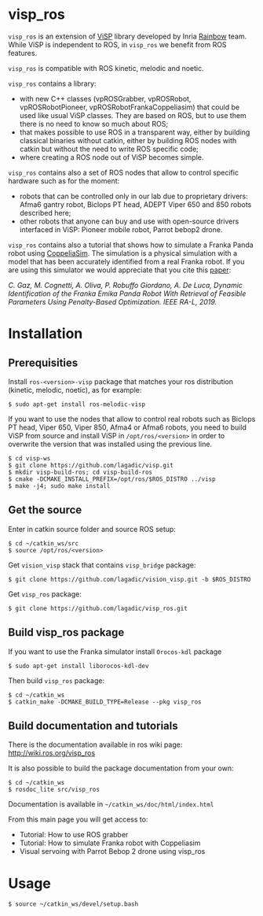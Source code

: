 visp_ros
========

`visp_ros` is an extension of [ViSP](https://visp.inria.fr/) library developed by Inria [Rainbow](https://team.inria.fr/rainbow/) team. While ViSP is independent to ROS, in `visp_ros` we benefit from ROS features.

`visp_ros` is compatible with ROS kinetic, melodic and noetic.

`visp_ros` contains a library:

- with new C++ classes (vpROSGrabber, vpROSRobot, vpROSRobotPioneer, vpROSRobotFrankaCoppeliasim) that could be used like usual ViSP classes. They are based on ROS, but to use them there is no need to know so much about ROS;
- that makes possible to use ROS in a transparent way, either by building classical binaries without catkin, either by building ROS nodes with catkin but without the need to write ROS specific code;
- where creating a ROS node out of ViSP becomes simple.

`visp_ros` contains also a set of ROS nodes that allow to control specific hardware such as for the moment:

- robots that can be controlled only in our lab due to proprietary drivers: Afma6 gantry robot, Biclops PT head, ADEPT Viper 650 and 850 robots described here;
- other robots that anyone can buy and use with open-source drivers interfaced in ViSP: Pioneer mobile robot, Parrot bebop2 drone.

`visp_ros` contains also a tutorial that shows how to simulate a Franka Panda robot using [CoppeliaSim](https://www.coppeliarobotics.com/). The simulation is a physical simulation with a model that has been accurately identified from a real Franka robot. If you are using this simulator we would appreciate that you cite this [paper](http://rainbow-doc.irisa.fr/publi/publi/Gaz19a-eng.html):

*C. Gaz, M. Cognetti, A. Oliva, P. Robuffo Giordano, A. De Luca, Dynamic Identification of the Franka Emika Panda Robot With Retrieval of Feasible Parameters Using Penalty-Based Optimization. IEEE RA-L, 2019.*

# Installation

## Prerequisities

Install `ros-<version>-visp` package that matches your ros distribution (kinetic, melodic, noetic), as for example:

	$ sudo apt-get install ros-melodic-visp

If you want to use the nodes that allow to control real robots such as Biclops PT head, Viper 650, Viper 850, Afma4 or Afma6 robots, you need to build ViSP from source and install ViSP in `/opt/ros/<version>` in order to overwrite the version that was installed using the previous line.

	$ cd visp-ws
	$ git clone https://github.com/lagadic/visp.git
	$ mkdir visp-build-ros; cd visp-build-ros
	$ cmake -DCMAKE_INSTALL_PREFIX=/opt/ros/$ROS_DISTRO ../visp
	$ make -j4; sudo make install

## Get the source

Enter in catkin source folder and source ROS setup:

	$ cd ~/catkin_ws/src
	$ source /opt/ros/<version>

Get `vision_visp` stack that contains `visp_bridge` package:

	$ git clone https://github.com/lagadic/vision_visp.git -b $ROS_DISTRO

Get `visp_ros` package:

	$ git clone https://github.com/lagadic/visp_ros.git

## Build visp_ros package

If you want to use the Franka simulator install `Orocos-kdl` package

    $ sudo apt-get install liborocos-kdl-dev

Then build `visp_ros` package:

	$ cd ~/catkin_ws
	$ catkin_make -DCMAKE_BUILD_TYPE=Release --pkg visp_ros

## Build documentation and tutorials

There is the documentation available in ros wiki page: http://wiki.ros.org/visp_ros

It is also possible to build the package documentation from your own:

	$ cd ~/catkin_ws
	$ rosdoc_lite src/visp_ros

Documentation is available in `~/catkin_ws/doc/html/index.html`

From this main page you will get access to:
- Tutorial: How to use ROS grabber
- Tutorial: How to simulate Franka robot with Coppeliasim
- Visual servoing with Parrot Bebop 2 drone using visp_ros

# Usage

	$ source ~/catkin_ws/devel/setup.bash
